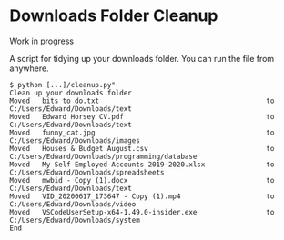 # Downloads Folder Cleanup

Work in progress

A script for tidying up your downloads folder. You can run the file from anywhere.

    $ python [...]/cleanup.py"
    Clean up your downloads folder
    Moved   bits to do.txt                                         to      C:/Users/Edward/Downloads/text
    Moved   Edward Horsey CV.pdf                                   to      C:/Users/Edward/Downloads/text
    Moved   funny_cat.jpg                                          to      C:/Users/Edward/Downloads/images
    Moved   Houses & Budget August.csv                             to      C:/Users/Edward/Downloads/programming/database
    Moved   My Self Employed Accounts 2019-2020.xlsx               to      C:/Users/Edward/Downloads/spreadsheets
    Moved   mwbid - Copy (1).docx                                  to      C:/Users/Edward/Downloads/text
    Moved   VID_20200617_173647 - Copy (1).mp4                     to      C:/Users/Edward/Downloads/video
    Moved   VSCodeUserSetup-x64-1.49.0-insider.exe                 to      C:/Users/Edward/Downloads/system
    End
